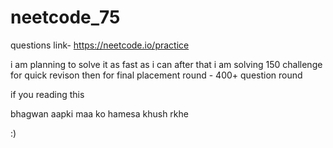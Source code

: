 # neetcode_75

questions link- https://neetcode.io/practice

i am planning to solve it as fast as i can
after that i am solving 150 challenge for quick revison
then for final placement round - 400+ question round

if you reading this

bhagwan aapki maa ko hamesa khush rkhe


:)